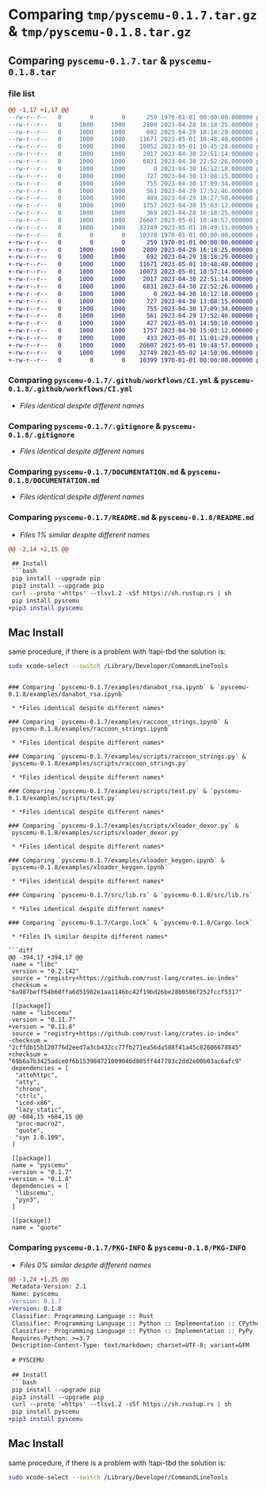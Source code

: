 # Comparing `tmp/pyscemu-0.1.7.tar.gz` & `tmp/pyscemu-0.1.8.tar.gz`

## Comparing `pyscemu-0.1.7.tar` & `pyscemu-0.1.8.tar`

### file list

```diff
@@ -1,17 +1,17 @@
--rw-r--r--   0        0        0      259 1970-01-01 00:00:00.000000 pyscemu-0.1.7/Cargo.toml
--rw-r--r--   0     1000     1000     2809 2023-04-28 16:18:25.000000 pyscemu-0.1.7/.github/workflows/CI.yml
--rw-r--r--   0     1000     1000      692 2023-04-29 18:18:29.000000 pyscemu-0.1.7/.gitignore
--rw-r--r--   0     1000     1000    11671 2023-05-01 10:48:40.000000 pyscemu-0.1.7/DOCUMENTATION.md
--rw-r--r--   0     1000     1000    10052 2023-05-01 10:45:28.000000 pyscemu-0.1.7/README.md
--rw-r--r--   0     1000     1000     2017 2023-04-30 22:51:14.000000 pyscemu-0.1.7/examples/danabot_rsa.ipynb
--rw-r--r--   0     1000     1000     6831 2023-04-30 22:52:26.000000 pyscemu-0.1.7/examples/raccoon_strings.ipynb
--rw-r--r--   0     1000     1000        0 2023-04-30 16:12:18.000000 pyscemu-0.1.7/examples/scripts/.ipynb_checkpoints/test-checkpoint.py
--rw-r--r--   0     1000     1000      727 2023-04-30 13:08:15.000000 pyscemu-0.1.7/examples/scripts/raccoon_strings.py
--rw-r--r--   0     1000     1000      755 2023-04-30 17:09:34.000000 pyscemu-0.1.7/examples/scripts/test.py
--rw-r--r--   0     1000     1000      561 2023-04-29 17:52:46.000000 pyscemu-0.1.7/examples/scripts/xloader_dexor.py
--rw-r--r--   0     1000     1000      409 2023-04-29 18:27:50.000000 pyscemu-0.1.7/examples/scripts/xloader_keygen.py
--rw-r--r--   0     1000     1000     1757 2023-04-30 15:03:12.000000 pyscemu-0.1.7/examples/xloader_keygen.ipynb
--rw-r--r--   0     1000     1000      369 2023-04-28 16:18:25.000000 pyscemu-0.1.7/pyproject.toml
--rw-r--r--   0     1000     1000    26607 2023-05-01 10:48:57.000000 pyscemu-0.1.7/src/lib.rs
--rw-r--r--   0     1000     1000    32749 2023-05-01 10:49:11.000000 pyscemu-0.1.7/Cargo.lock
--rw-r--r--   0        0        0    10378 1970-01-01 00:00:00.000000 pyscemu-0.1.7/PKG-INFO
+-rw-r--r--   0        0        0      259 1970-01-01 00:00:00.000000 pyscemu-0.1.8/Cargo.toml
+-rw-r--r--   0     1000     1000     2809 2023-04-28 16:18:25.000000 pyscemu-0.1.8/.github/workflows/CI.yml
+-rw-r--r--   0     1000     1000      692 2023-04-29 18:18:29.000000 pyscemu-0.1.8/.gitignore
+-rw-r--r--   0     1000     1000    11671 2023-05-01 10:48:40.000000 pyscemu-0.1.8/DOCUMENTATION.md
+-rw-r--r--   0     1000     1000    10073 2023-05-01 10:57:14.000000 pyscemu-0.1.8/README.md
+-rw-r--r--   0     1000     1000     2017 2023-04-30 22:51:14.000000 pyscemu-0.1.8/examples/danabot_rsa.ipynb
+-rw-r--r--   0     1000     1000     6831 2023-04-30 22:52:26.000000 pyscemu-0.1.8/examples/raccoon_strings.ipynb
+-rw-r--r--   0     1000     1000        0 2023-04-30 16:12:18.000000 pyscemu-0.1.8/examples/scripts/.ipynb_checkpoints/test-checkpoint.py
+-rw-r--r--   0     1000     1000      727 2023-04-30 13:08:15.000000 pyscemu-0.1.8/examples/scripts/raccoon_strings.py
+-rw-r--r--   0     1000     1000      755 2023-04-30 17:09:34.000000 pyscemu-0.1.8/examples/scripts/test.py
+-rw-r--r--   0     1000     1000      561 2023-04-29 17:52:46.000000 pyscemu-0.1.8/examples/scripts/xloader_dexor.py
+-rw-r--r--   0     1000     1000      427 2023-05-01 14:50:10.000000 pyscemu-0.1.8/examples/scripts/xloader_keygen.py
+-rw-r--r--   0     1000     1000     1757 2023-04-30 15:03:12.000000 pyscemu-0.1.8/examples/xloader_keygen.ipynb
+-rw-r--r--   0     1000     1000      433 2023-05-01 11:01:29.000000 pyscemu-0.1.8/pyproject.toml
+-rw-r--r--   0     1000     1000    26607 2023-05-01 10:48:57.000000 pyscemu-0.1.8/src/lib.rs
+-rw-r--r--   0     1000     1000    32749 2023-05-02 14:50:06.000000 pyscemu-0.1.8/Cargo.lock
+-rw-r--r--   0        0        0    10399 1970-01-01 00:00:00.000000 pyscemu-0.1.8/PKG-INFO
```

### Comparing `pyscemu-0.1.7/.github/workflows/CI.yml` & `pyscemu-0.1.8/.github/workflows/CI.yml`

 * *Files identical despite different names*

### Comparing `pyscemu-0.1.7/.gitignore` & `pyscemu-0.1.8/.gitignore`

 * *Files identical despite different names*

### Comparing `pyscemu-0.1.7/DOCUMENTATION.md` & `pyscemu-0.1.8/DOCUMENTATION.md`

 * *Files identical despite different names*

### Comparing `pyscemu-0.1.7/README.md` & `pyscemu-0.1.8/README.md`

 * *Files 1% similar despite different names*

```diff
@@ -2,14 +2,15 @@
 
 ## Install
 ```bash
 pip install --upgrade pip
 pip3 install --upgrade pip
 curl --proto '=https' --tlsv1.2 -sSf https://sh.rustup.rs | sh
 pip install pyscemu
+pip3 install pyscemu
 ```
 
 ## Mac Install
 same procedure, if there is a problem with !tapi-tbd the solution is:
 ```bash
 sudo xcode-select --switch /Library/Developer/CommandLineTools
 ```
```

### Comparing `pyscemu-0.1.7/examples/danabot_rsa.ipynb` & `pyscemu-0.1.8/examples/danabot_rsa.ipynb`

 * *Files identical despite different names*

### Comparing `pyscemu-0.1.7/examples/raccoon_strings.ipynb` & `pyscemu-0.1.8/examples/raccoon_strings.ipynb`

 * *Files identical despite different names*

### Comparing `pyscemu-0.1.7/examples/scripts/raccoon_strings.py` & `pyscemu-0.1.8/examples/scripts/raccoon_strings.py`

 * *Files identical despite different names*

### Comparing `pyscemu-0.1.7/examples/scripts/test.py` & `pyscemu-0.1.8/examples/scripts/test.py`

 * *Files identical despite different names*

### Comparing `pyscemu-0.1.7/examples/scripts/xloader_dexor.py` & `pyscemu-0.1.8/examples/scripts/xloader_dexor.py`

 * *Files identical despite different names*

### Comparing `pyscemu-0.1.7/examples/xloader_keygen.ipynb` & `pyscemu-0.1.8/examples/xloader_keygen.ipynb`

 * *Files identical despite different names*

### Comparing `pyscemu-0.1.7/src/lib.rs` & `pyscemu-0.1.8/src/lib.rs`

 * *Files identical despite different names*

### Comparing `pyscemu-0.1.7/Cargo.lock` & `pyscemu-0.1.8/Cargo.lock`

 * *Files 1% similar despite different names*

```diff
@@ -394,17 +394,17 @@
 name = "libc"
 version = "0.2.142"
 source = "registry+https://github.com/rust-lang/crates.io-index"
 checksum = "6a987beff54b60ffa6d51982e1aa1146bc42f19bd26be28b0586f252fccf5317"
 
 [[package]]
 name = "libscemu"
-version = "0.11.7"
+version = "0.11.8"
 source = "registry+https://github.com/rust-lang/crates.io-index"
-checksum = "2cffdb15b120776d2eed7a3cb432cc77fb271ea56da588f41a45c82606678845"
+checksum = "69b6a7b3425adce0f6b153904721009046d805ff447783c2dd2e00b03ac6afc9"
 dependencies = [
  "attohttpc",
  "atty",
  "chrono",
  "ctrlc",
  "iced-x86",
  "lazy_static",
@@ -684,15 +684,15 @@
  "proc-macro2",
  "quote",
  "syn 1.0.109",
 ]
 
 [[package]]
 name = "pyscemu"
-version = "0.1.7"
+version = "0.1.8"
 dependencies = [
  "libscemu",
  "pyo3",
 ]
 
 [[package]]
 name = "quote"
```

### Comparing `pyscemu-0.1.7/PKG-INFO` & `pyscemu-0.1.8/PKG-INFO`

 * *Files 0% similar despite different names*

```diff
@@ -1,24 +1,25 @@
 Metadata-Version: 2.1
 Name: pyscemu
-Version: 0.1.7
+Version: 0.1.8
 Classifier: Programming Language :: Rust
 Classifier: Programming Language :: Python :: Implementation :: CPython
 Classifier: Programming Language :: Python :: Implementation :: PyPy
 Requires-Python: >=3.7
 Description-Content-Type: text/markdown; charset=UTF-8; variant=GFM
 
 # PYSCEMU
 
 ## Install
 ```bash
 pip install --upgrade pip
 pip3 install --upgrade pip
 curl --proto '=https' --tlsv1.2 -sSf https://sh.rustup.rs | sh
 pip install pyscemu
+pip3 install pyscemu
 ```
 
 ## Mac Install
 same procedure, if there is a problem with !tapi-tbd the solution is:
 ```bash
 sudo xcode-select --switch /Library/Developer/CommandLineTools
 ```
```

